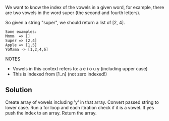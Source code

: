 We want to know the index of the vowels in a given word, for example, there are two vowels in the word super (the second and fourth letters).

So given a string "super", we should return a list of [2, 4].
```
Some examples:
Mmmm  => []
Super => [2,4]
Apple => [1,5]
YoMama -> [1,2,4,6]
```
NOTES
- Vowels in this context refers to: a e i o u y (including upper case)
- This is indexed from [1..n] (not zero indexed!)

## Solution
Create array of vowels including 'y' in that array. Convert passed string to lower case. Run a for loop and each itiration check if it is a vowel. If yes push the index to an array. Return the array.